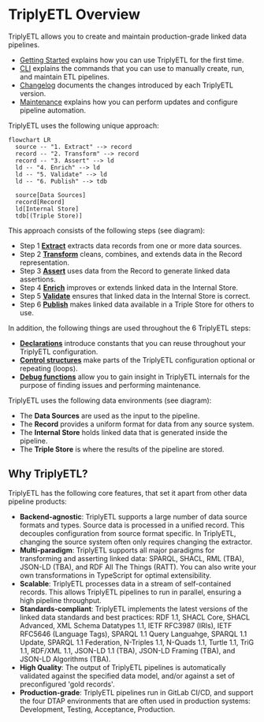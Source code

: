 # TriplyETL Overview
TriplyETL allows you to create and maintain production-grade linked data pipelines.

- [Getting Started](getting-started) explains how you can use TriplyETL for the first time.
- [CLI](cli) explains the commands that you can use to manually create, run, and maintain ETL pipelines.
- [Changelog](changelog) documents the changes introduced by each TriplyETL version.
- [Maintenance](maintenance) explains how you can perform updates and configure pipeline automation.

TriplyETL uses the following unique approach:

```mermaid
flowchart LR
  source -- "1. Extract" --> record
  record -- "2. Transform" --> record
  record -- "3. Assert" --> ld
  ld -- "4. Enrich" --> ld
  ld -- "5. Validate" --> ld
  ld -- "6. Publish" --> tdb

  source[Data Sources]
  record[Record]
  ld[Internal Store]
  tdb[(Triple Store)]
```

This approach consists of the following steps (see diagram):

- Step 1 [**Extract**](extract) extracts data records from one or more data sources.
- Step 2 [**Transform**](transform) cleans, combines, and extends data in the Record representation.
- Step 3 [**Assert**](assert) uses data from the Record to generate linked data assertions.
- Step 4 [**Enrich**](enrich) improves or extends linked data in the Internal Store.
- Step 5 [**Validate**](validate) ensures that linked data in the Internal Store is correct.
- Step 6 [**Publish**](publish) makes linked data available in a Triple Store for others to use.

In addition, the following things are used throughout the 6 TriplyETL steps:

- [**Declarations**](declare) introduce constants that you can reuse throughout your TriplyETL configuration.
- [**Control structures**](control) make parts of the TriplyETL configuration optional or repeating (loops).
- [**Debug functions**](debug) allow you to gain insight in TriplyETL internals for the purpose of finding issues and performing maintenance.

TriplyETL uses the following data environments (see diagram):

- The **Data Sources** are used as the input to the pipeline.
- The **Record** provides a uniform format for data from any source system.
- The **Internal Store** holds linked data that is generated inside the pipeline.
- The **Triple Store** is where the results of the pipeline are stored.

<!-- TODO
## Reference

The following pages document all TriplyETL features and configuration options:

- [**Source Connectors**](source-connectors) allows your TriplyETL pipeline to connect to a large number of source systems: relational databases, APIs, spreadsheets, etc.
- [**Declarations**](declarations) allow you to declare and later reuse commonly uses IRI prefixes, graph names, etc.
- Paradigms: TriplyETL supports multiple parasigms for *transforming* source data and *asserting* linked data.
- [**Transformations**](transformations)
  - [**JSON-LD**](transformations/jsonld) Transform records with JSON-LD Frames, assert linked data usong JSON-LD Expansion and Deserialization.
  - [**RATT**](transformations/ratt) RDF All The Things
    - [**Assertions**](transformations/ratt/assertions)
    - [**Transformations**](transformations/ratt/transformations)
  - [**SHACL**](transformations/shacl) Generate additional linked data by applying SHACL Rules.
  - [**SPARQL**](transformations/sparql) Transform from and to linked data (graph-to-graph) with SPARQL Construct and SPARQL Update.
- [**Publication**](publication) allow you to store the output of your TriplyETL pipeline in a data catalog.
- [**Validation**](validation) ensures that data generated by your TriplyETL pipeline conforms to your data model.
  - [**Graph Comparison**](validation/graph-comparison)
  - [**SHACL Validation**](validation/shacl)
- [**Control Structures**](control-structures)
- [**Debugging**](debugging)
- [**Production Systems**](production-systems) allows your TriplyETL pipelines to run in the four DTAP environments that are commonly used in production systems: Development, Testing, Acceptance, and Production.

    - [**Frames**](transformations/jsonld/frames) Transform source data records by applying one or more JSON-LD Frames.
    - [**Expansion**](transformations/jsonld/expansion) Assert linked data by applying JSON-LD Expansion to source data records.
    - [**Tree-shaped data**](transformations/ratt/tree-shaped-data)
    - [**Numeric data**](transformations/ratt/numeric-data)
  - [**RML**](transformations/rml) Perform transformations and assertions with RML.
-->

## Why TriplyETL?

TriplyETL has the following core features, that set it apart from other data pipeline products:

- **Backend-agnostic**: TriplyETL supports a large number of data source formats and types. Source data is processed in a unified record. This decouples configuration from source format specific. In TriplyETL, changing the source system often only requires changing the extractor.
- **Multi-paradigm**: TriplyETL supports all major paradigms for transforming and asserting linked data: SPARQL, SHACL, RML (TBA), JSON-LD (TBA), and RDF All The Things (RATT).  You can also write your own transformations in TypeScript for optimal extensibility.
- **Scalable**: TriplyETL processes data in a stream of self-contained records.  This allows TriplyETL pipelines to run in parallel, ensuring a high pipeline throughput.
- **Standards-compliant**: TriplyETL implements the latest versions of the linked data standards and best practices: RDF 1.1, SHACL Core, SHACL Advanced, XML Schema Datatypes 1.1, IETF RFC3987 (IRIs), IETF RFC5646 (Language Tags), SPARQL 1.1 Query Languahge, SPARQL 1.1 Update, SPARQL 1.1 Federation, N-Triples 1.1, N-Quads 1.1, Turtle 1.1, TriG 1.1, RDF/XML 1.1, JSON-LD 1.1 (TBA), JSON-LD Framing (TBA), and JSON-LD Algorithms (TBA).
- **High Quality**: The output of TriplyETL pipelines is automatically validated against the specified data model, and/or against a set of preconfigured 'gold records'.
- **Production-grade**: TriplyETL pipelines run in GitLab CI/CD, and support the four DTAP environments that are often used in production systems: Development, Testing, Acceptance, Production.
